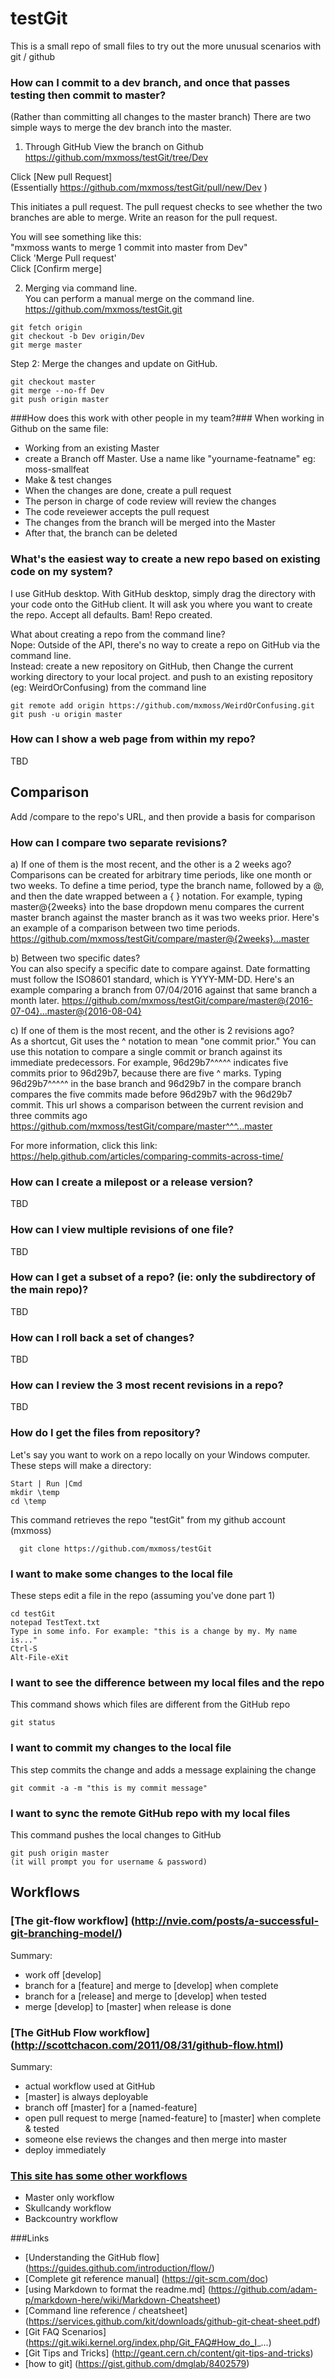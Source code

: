 # testGit
This is a small repo of small files to try out the more unusual scenarios with git / github

### How can I commit to a dev branch, and once that passes testing then commit to master?
(Rather than committing all changes to the master branch)
There are two simple ways to merge the dev branch into the master.
1) Through GitHub
View the branch on Github  
https://github.com/mxmoss/testGit/tree/Dev  

Click [New pull Request]  
(Essentially https://github.com/mxmoss/testGit/pull/new/Dev )  

This initiates a pull request.  The pull request checks to see whether the two branches are able to merge. Write an reason for the pull request.

You will see something like this:  
"mxmoss wants to merge 1 commit into master from Dev"  
Click 'Merge Pull request'  
Click [Confirm merge]  

2) Merging via command line.  
You can perform a manual merge on the command line.
https://github.com/mxmoss/testGit.git  

```DOS
git fetch origin
git checkout -b Dev origin/Dev
git merge master
```
Step 2: Merge the changes and update on GitHub.
```DOS
git checkout master
git merge --no-ff Dev
git push origin master
```

###How does this work with other people in my team?###
When working in Github on the same file:
* Working from an existing Master
* create a Branch off Master. 
  Use a name like "yourname-featname"
  eg: moss-smallfeat
* Make & test changes
* When the changes are done, create a pull request
* The person in charge of code review will review the changes
* The code reveiewer accepts the pull request
* The changes from the branch will be merged into the Master
* After that, the branch can be deleted

### What's the easiest way to create a new repo based on existing code on my system?
I use GitHub desktop. With GitHub desktop, simply drag the directory with your code onto the GitHub client.
It will ask you where you want to create the repo. Accept all defaults. Bam! Repo created.

What about creating a repo from the command line?  
Nope: Outside of the API, there's no way to create a repo on GitHub via the command line.   
Instead: create a new repository on GitHub, then 
Change the current working directory to your local project.
and push to an existing repository (eg: WeirdOrConfusing) from the command line
```DOS
git remote add origin https://github.com/mxmoss/WeirdOrConfusing.git
git push -u origin master
```

### How can I show a web page from within my repo?
TBD

## Comparison
  Add /compare to the repo's URL, and then provide a basis for comparison
  
### How can I compare two separate revisions?  
  a) If one of them is the most recent, and the other is a 2 weeks ago?  
Comparisons can be created for arbitrary time periods, like one month or two weeks. To define a time period, type the branch name, followed by a @, and then the date wrapped between a { } notation. For example, typing master@{2weeks} into the base dropdown menu compares the current master branch against the master branch as it was two weeks prior.
Here's an example of a comparison between two time periods.
  https://github.com/mxmoss/testGit/compare/master@{2weeks}...master 
  
  b) Between two specific dates?  
You can also specify a specific date to compare against. Date formatting must follow the ISO8601 standard, which is YYYY-MM-DD.
Here's an example comparing a branch from 07/04/2016 against that same branch a month later.
  https://github.com/mxmoss/testGit/compare/master@{2016-07-04}...master@{2016-08-04}  

  c) If one of them is the most recent, and the other is 2 revisions ago?  
As a shortcut, Git uses the ^ notation to mean "one commit prior."
You can use this notation to compare a single commit or branch against its immediate predecessors. 
For example, 96d29b7^^^^^ indicates five commits prior to 96d29b7, because there are five ^ marks. 
Typing 96d29b7^^^^^ in the base branch and 96d29b7 in the compare branch compares the five commits made before 96d29b7 with the 96d29b7 commit.
  This url shows a comparison between the current revision and three commits ago
  https://github.com/mxmoss/testGit/compare/master^^^...master  
  
  For more information, click this link: https://help.github.com/articles/comparing-commits-across-time/
  
### How can I create a milepost or a release version?
TBD

### How can I view multiple revisions of one file?
TBD

### How can I get a subset of a repo? (ie: only the subdirectory of the main repo)?
TBD

### How can I roll back a set of changes?
TBD

### How can I review the 3 most recent revisions in a repo?
TBD

### How do I get the files from repository?<br/>
Let's say you want to work on a repo locally on your Windows computer. These steps will make a directory:
```DOS
Start | Run |Cmd
mkdir \temp
cd \temp
```

This command retrieves the repo "testGit" from my github account (mxmoss)
```DOS
  git clone https://github.com/mxmoss/testGit
```

### I want to make some changes to the local file
These steps edit a file in the repo (assuming you've done part 1)
```DOS
cd testGit
notepad TestText.txt
Type in some info. For example: "this is a change by my. My name is..."
Ctrl-S
Alt-File-eXit
```

### I want to see the difference between my local files and the repo
This command shows which files are different from the GitHub repo
```DOS
git status
```

### I want to commit my changes to the local file
This step commits the change and adds a message explaining the change
```DOS
git commit -a -m "this is my commit message"
```

### I want to sync the remote GitHub repo with my local files
This command pushes the local changes to GitHub
```DOS
git push origin master
(it will prompt you for username & password)
```

## Workflows
### [The git-flow workflow] (http://nvie.com/posts/a-successful-git-branching-model/)
Summary: 
* work off [develop]
* branch for a [feature] and merge to [develop] when complete
* branch for a [release] and merge to [develop] when tested
* merge [develop] to [master] when release is done

### [The GitHub Flow workflow] (http://scottchacon.com/2011/08/31/github-flow.html)
Summary:
* actual workflow used at GitHub
* [master] is always deployable
* branch off [master] for a [named-feature]
* open pull request to merge [named-feature] to [master] when complete & tested
* someone else reviews the changes and then merge into master
* deploy immediately

### [This site has some other workflows](http://blog.endpoint.com/2014/05/git-workflows-that-work.html)
* Master only workflow
* Skullcandy workflow
* Backcountry workflow

###Links
* [Understanding the GitHub flow] (https://guides.github.com/introduction/flow/)
* [Complete git reference manual] (https://git-scm.com/doc)
* [using Markdown to format the readme.md] (https://github.com/adam-p/markdown-here/wiki/Markdown-Cheatsheet)
* [Command line reference / cheatsheet] (https://services.github.com/kit/downloads/github-git-cheat-sheet.pdf)
* [Git FAQ Scenarios] (https://git.wiki.kernel.org/index.php/Git_FAQ#How_do_I_...)
* [Git Tips and Tricks] (http://geant.cern.ch/content/git-tips-and-tricks)
* [how to git] (https://gist.github.com/dmglab/8402579)
